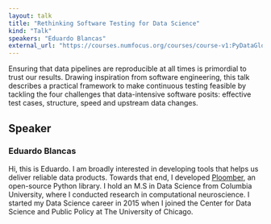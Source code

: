 ```yaml
---
layout: talk
title: "Rethinking Software Testing for Data Science"
kind: "Talk"
speakers: "Eduardo Blancas"
external_url: "https://courses.numfocus.org/courses/course-v1:PyDataGlobal+PDG20-talks+2020/jump_to/block-v1:PyDataGlobal+PDG20-talks+2020+type@vertical+block@a0ad624198084b77a3d309193505cd4c"
---
```


Ensuring that data pipelines are reproducible at all times is primordial to trust our results. Drawing inspiration from software engineering, this talk describes a practical framework to make continuous testing feasible by tackling the four challenges that data-intensive software posits: effective test cases, structure, speed and upstream data changes.

## Speaker

### Eduardo Blancas

Hi, this is Eduardo. I am broadly interested in developing tools that helps us deliver reliable data products. Towards that end, I developed [Ploomber](https://github.com/ploomber/ploomber), an open-source Python library. I hold an M.S in Data Science from Columbia University, where I conducted research in computational neuroscience. I started my Data Science career in 2015 when I joined the Center for Data Science and Public Policy at The University of Chicago.

